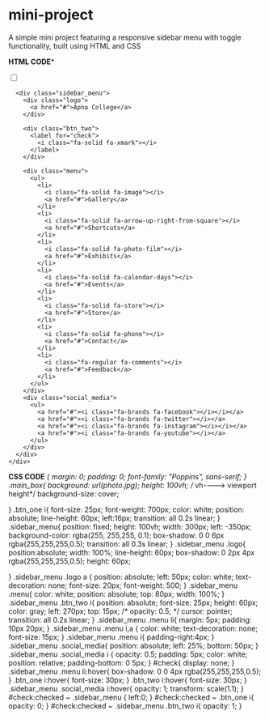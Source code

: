# mini-project
A simple mini project featuring a responsive sidebar menu with toggle functionality, built using HTML and CSS

******HTML CODE*******
<!DOCTYPE html>
<html lang="en">
  <head>
    <meta charset="UTF-8" />
    <meta http-equiv="X-UA-Compatible" content="IE=edge" />
    <meta name="viewport" content="width=device-width, initial-scale=1.0" />
    <title>CSS Project</title>
    <link rel="stylesheet"  href="style.css"/>
    <link rel="preconnect" href="https://fonts.googleapis.com" />
    <link rel="preconnect" href="https://fonts.gstatic.com" crossorigin />
    <link
      href="https://fonts.googleapis.com/css2?family=Poppins&display=swap"
      rel="stylesheet"
    />
    <link
      rel="stylesheet"
      href="https://cdnjs.cloudflare.com/ajax/libs/font-awesome/6.4.0/css/all.min.css"
    />
    <link href="https://fonts.googleapis.com/css2?family=Poppins:ital,wght@0,100;0,200;0,300;0,400;0,500;0,600;0,700;0,800;0,900;1,100;1,200;1,300;1,400;1,500;1,600;1,700;1,800;1,900&family=Roboto+Serif:ital,opsz,wght@0,8..144,100..900;1,8..144,100..900&family=Roboto:ital,wght@0,100..900;1,100..900&display=swap" rel="stylesheet">

  </head>
  <body>
    <div class="main_box">
      <input type="checkbox" id="check" />
      <div class="btn_one">
        <label for="check">
          <i class="fa-solid fa-bars"></i>
        </label>
      </div>

      <div class="sidebar_menu">
        <div class="logo">
          <a href="#">Apna College</a>
        </div>

        <div class="btn_two">
          <label for="check">
            <i class="fa-solid fa-xmark"></i>
          </label>
        </div>

        <div class="menu">
          <ul>
            <li>
              <i class="fa-solid fa-image"></i>
              <a href="#">Gallery</a>
            </li>
            <li>
              <i class="fa-solid fa-arrow-up-right-from-square"></i>
              <a href="#">Shortcuts</a>
            </li>
            <li>
              <i class="fa-solid fa-photo-film"></i>
              <a href="#">Exhibits</a>
            </li>
            <li>
              <i class="fa-solid fa-calendar-days"></i>
              <a href="#">Events</a>
            </li>
            <li>
              <i class="fa-solid fa-store"></i>
              <a href="#">Store</a>
            </li>
            <li>
              <i class="fa-solid fa-phone"></i>
              <a href="#">Contact</a>
            </li>
            <li>
              <i class="fa-regular fa-comments"></i>
              <a href="#">Feedback</a>
            </li>
          </ul>
        </div>
        <div class="social_media">
          <ul>
            <a href="#"><i class="fa-brands fa-facebook"></i></i></a>
            <a href="#"><i class="fa-brands fa-twitter"></i></a>
            <a href="#"><i class="fa-brands fa-instagram"></i></i></a>
            <a href="#"><i class="fa-brands fa-youtube"></i></a>
          </ul>
        </div>
      </div>
    </div>
  </body>
</html>





****CSS CODE****
*{
    margin: 0;
    padding: 0;
    font-family: "Poppins", sans-serif;
}
.main_box{
    background: url(photo.jpg);
    height: 100vh;  /* vh----> viewport height*/
    background-size: cover;

}
.btn_one i{
    font-size: 25px;
    font-weight: 700px;
    color: white;
    position: absolute;
    line-height: 60px;
    left:16px;
    transition: all 0.2s linear;
}
.sidebar_menu{
    position: fixed;
    height: 100vh;
    width: 300px;
    left: -350px;
    background-color: rgba(255, 255,255, 0.1);
    box-shadow: 0 0 6px rgba(255,255,255,0.5);
    transition: all 0.3s linear;
}
.sidebar_menu .logo{
    position:absolute;
    width: 100%;
    line-height: 60px;
    box-shadow: 0 2px 4px rgba(255,255,255,0.5);
    height: 60px;

}
.sidebar_menu .logo a {
    position: absolute;
    left: 50px;
    color: white;
    text-decoration: none;
    font-size: 20px;
    font-weight: 500;
}
.sidebar_menu .menu{
    color: white;
   position: absolute;
   top: 80px;
   width: 100%;
}
.sidebar_menu .btn_two i{
    position: absolute;
    font-size: 25px;
    height: 60px;
    color: gray;
    left: 270px;
    top: 15px;
    /* opacity: 0.5; */
    cursor: pointer;
    transition: all 0.2s linear;
}
.sidebar_menu .menu li{
    margin: 5px;
    padding: 10px 20px;
}
.sidebar_menu .menu i,a
{
    color: white;
    text-decoration: none;
    font-size: 15px;
}
.sidebar_menu .menu i{
    padding-right:4px;
}
.sidebar_menu .social_media{
    position: absolute;
    left: 25%;
    bottom: 50px;
}
.sidebar_menu .social_media i {
    opacity: 0.5;
    padding: 5px;
    color: white;
    position: relative;
    padding-bottom: 0 5px;
}
#check{
    display: none;
}
.sidebar_menu .menu li:hover{
    box-shadow: 0 0 4px rgba(255,255,255,0.5);
}
.btn_one i:hover{
    font-size: 30px;
}
.btn_two i:hover{
    font-size: 30px;
}
.sidebar_menu .social_media i:hover{
    opacity: 1;
    transform: scale(1.1);
}
#check:checked ~ .sidebar_menu
{
    left:0;
}
#check:checked ~ .btn_one i{
    opacity: 0;
}
#check:checked ~ .sidebar_menu .btn_two i{
    opacity: 1;
}




